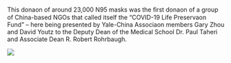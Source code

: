 This donaon of around 23,000 N95 masks was the ﬁrst donaon of a group of China-based NGOs that called itself the “COVID-19 Life Preservaon Fund” – here being presented by Yale-China Associaon members Gary Zhou and David Youtz to the Deputy Dean of the Medical School Dr. Paul Taheri and Associate Dean R. Robert Rohrbaugh.

![](https://user-images.githubusercontent.com/47676628/82744965-c6e6ad00-9db1-11ea-9782-721e797ec4db.jpg)

